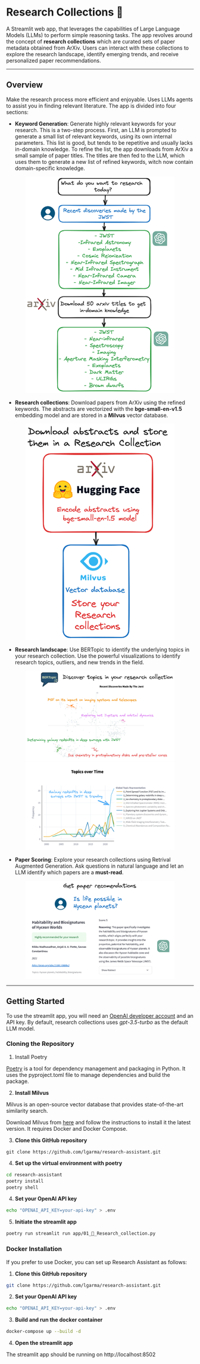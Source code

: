 # Research Collections 📖

A Streamlit web app, that leverages the capabilities of Large Language Models (LLMs)
to perform simple reasoning tasks. The app revolves around the concept of
**research collections** which are curated sets of paper metadata obtained from
ArXiv. Users can interact with these collections to explore the research landscape,
identify emerging trends, and receive personalized paper recommendations.

---

## Overview

Make the research process more efficient and enjoyable.
Uses LLMs agents to assist you in finding relevant literature.
The app is divided into four sections:

- **Keyword Generation**: Generate highly relevant keywords for your research.
This is a two-step process. First, an LLM is prompted to generate a
small list of relevant keywords, using its own internal parameters. This list is good,
but tends to be repetitive and usually lacks in-domain knowledge.
To refine the list, the app downloads from ArXiv a small sample of paper titles.
The titles are then fed to the LLM, which uses them to generate a new list of
refined keywords, witch now contain domain-specific knowledge.

<p align="center">
  <img src="img/keyword_agent.png" alt="keyword" width="400"/>
</p>

- **Research collections**: Download papers from ArXiv using the refined keywords.
The abstracts are vectorized with the **bge-small-en-v1.5** embedding model
and are stored in a **Milvus** vector database.

<p align="center">
  <img src="img/Store abstracts.png" alt="keyword" width="400"/>
</p>

- **Research landscape**: Use BERTopic to identify the underlying topics in your
research collection. Use the powerful visualizations to identify research topics,
outliers, and new trends in the field.

<p align="center">
  <img src="img/research landscape.png" alt="keyword" width="400"/>
  <img src="img/topic_over_time.png" alt="topic over time" width="400"/>
</p>

- **Paper Scoring**: Explore your research collections using Retrival Augmented
Generation. Ask questions in natural language and let an LLM identify which
papers are a **must-read**.

<p align="center">
  <img src="img/Paper recommendations.png" alt="paper recommendations" width="400"/>
</p>


---

## Getting Started

To use the streamlit app, you will need an [OpenAI developer account](https://platform.openai.com/) and an API key.
By default, research collections uses *gpt-3.5-turbo* as the default LLM model.

### Cloning the Repository

1. Install Poetry

[Poetry](https://python-poetry.org/docs/#installation) is a tool for dependency management and packaging in Python.
It uses the pyproject.toml file to manage dependencies and build the package.

2. **Install Milvus**

Milvus is an open-source vector database that provides state-of-the-art similarity
search.

Download Milvus from [here](https://milvus.io/docs/install_standalone-docker.md)
and follow the instructions to install it the latest version. It requires Docker
and Docker Compose.

3. **Clone this GitHub repository**

```
git clone https://github.com/lgarma/research-assistant.git
```

4. **Set up the virtual environment with poetry**

```bash
cd research-assistant
poetry install
poetry shell
```

4. **Set your OpenAI API key**

```bash
echo "OPENAI_API_KEY=your-api-key" > .env
```

5. **Initiate the streamlit app**

```bash
poetry run streamlit run app/01_📖_Research_collection.py
```

### Docker Installation
If you prefer to use Docker, you can set up Research Assistant as follows:

1. **Clone this GitHub repository**

```bash
git clone https://github.com/lgarma/research-assistant.git
```

2. **Set your OpenAI API key**

```bash
echo "OPENAI_API_KEY=your-api-key" > .env
```

3. **Build and run the docker container**

```bash
docker-compose up --build -d
```

4. **Open the streamlit app**

The streamlit app should be running on http://localhost:8502
